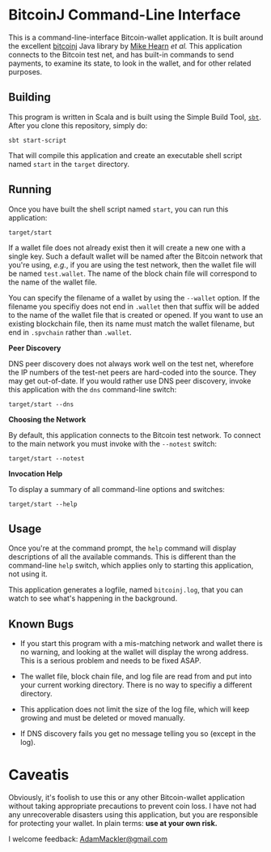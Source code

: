 BitcoinJ Command-Line Interface
===============================

This is a command-line-interface Bitcoin-wallet application.  It is
built around the excellent
[bitcoinj](https://code.google.com/p/bitcoinj/) Java library by
[Mike Hearn](http://plan99.net/~mike/) _et al._ This application
connects to the Bitcoin test net, and has built-in commands to send
payments, to examine its state, to look in the wallet, and for other
related purposes.

Building
--------

This program is written in Scala and is built using the Simple Build
Tool, [`sbt`](http://www.scala-sbt.org/release/docs/).  After you
clone this repository, simply do:

    sbt start-script

That will compile this application and create an executable shell
script named `start` in the `target` directory.

Running
-------

Once you have built the shell script named `start`, you can run this
application:

    target/start

If a wallet file does not already exist then it will create a new one
with a single key.  Such a default wallet will be named after the
Bitcoin network that you're using, _e.g._, if you are using the test
network, then the wallet file will be named `test.wallet`.  The name
of the block chain file will correspond to the name of the wallet
file.

You can specify the filename of a wallet by using the `--wallet` option.
If the filename you specifiy does not end in `.wallet` then that
suffix will be added to the name of the wallet file that is created or
opened.  If you want to use an existing blockchain file, then its name
must match the wallet filename, but end in `.spvchain` rather than
`.wallet`.

**Peer Discovery**

DNS peer discovery does not always work well on the test net,
wherefore the IP numbers of the test-net peers are hard-coded into the
source.  They may get out-of-date.  If you would rather use DNS peer
discovery, invoke this application with the `dns` command-line
switch:

    target/start --dns

**Choosing the Network**

By default, this application connects to the Bitcoin test network.  To
connect to the main network you must invoke with the `--notest`
switch:

    target/start --notest
	
**Invocation Help**

To display a summary of all command-line options and switches:

    target/start --help

Usage
-----

Once you're at the command prompt, the `help` command will display
descriptions of all the available commands.  This is different than
the command-line `help` switch, which applies only to starting this
application, not using it.

This application generates a logfile, named `bitcoinj.log`, that you can
watch to see what's happening in the background.

Known Bugs
----------

* If you start this program with a mis-matching network and wallet
  there is no warning, and looking at the wallet will display the
  wrong address.  This is a serious problem and needs to be fixed
  ASAP.

* The wallet file, block chain file, and log file are read from and put
  into your current working directory.  There is no way to specifiy a
  different directory.

* This application does not limit the size of the log file, which will
  keep growing and must be deleted or moved manually.
  
* If DNS discovery fails you get no message telling you so (except in
  the log).

Caveatis
========

Obviously, it's foolish to use this or any other Bitcoin-wallet
application without taking appropriate precautions to prevent coin
loss.  I have not had any unrecoverable disasters using this
application, but you are responsible for protecting your wallet.
In plain terms: **use at your own risk.**

I welcome feedback:
[AdamMackler@gmail.com](mailto://AdamMackler@gmail.com?subject=Bitcoinj-CLI+Feedback)
